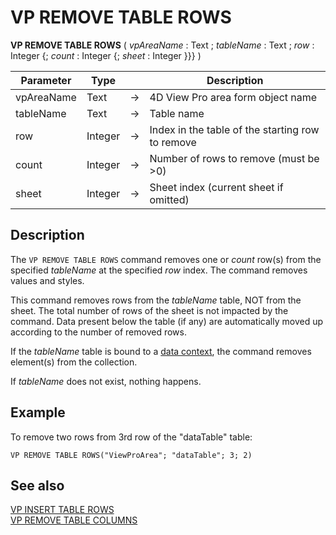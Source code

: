 # VP REMOVE TABLE ROWS




**VP REMOVE TABLE ROWS** ( *vpAreaName* : Text ; *tableName* : Text ; *row* : Integer {; *count* : Integer {; *sheet* : Integer }}} )



|Parameter|Type||Description|
|---|---|---|---|
|vpAreaName |Text|->|4D View Pro area form object name|
|tableName|Text|->|Table name|
|row|Integer|->|Index in the table of the starting row to remove|
|count|Integer|->|Number of rows to remove (must be >0) |
|sheet   |Integer|->|Sheet index (current sheet if omitted)|

## Description

The `VP REMOVE TABLE ROWS` command removes one or *count* row(s) from the specified *tableName* at the specified *row* index. The command removes values and styles.

This command removes rows from the *tableName* table, NOT from the sheet. The total number of rows of the sheet is not impacted by the command. Data present below the table (if any) are automatically moved up according to the number of removed rows.

If the *tableName* table is bound to a [data context](VP%20SET%20DATA%20CONTEXT.md), the command removes element(s) from the collection. 

If *tableName* does not exist, nothing happens.


## Example

To remove two rows from 3rd row of the "dataTable" table:

```4d
VP REMOVE TABLE ROWS("ViewProArea"; "dataTable"; 3; 2)
```

## See also

[VP INSERT TABLE ROWS](VP%20INSERT%20TABLE%20ROWS.md)<br/>
[VP REMOVE TABLE COLUMNS](VP%20REMOVE%20TABLE%20COLUMNS.md)